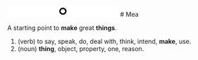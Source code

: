 <img src="https://github.com/kameameta/.github/raw/main/mea.png" width="50%" height="50%">
# Mea

A starting point to **make** great **things**.

1. (verb) to say, speak, do, deal with, think, intend, **make**, use.
2. (noun) **thing**, object, property, one, reason.

